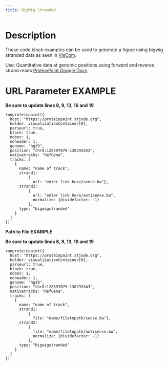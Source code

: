 ```yaml
---
title: BigWig Stranded
---
```

# Description 
These code block examples can be used to generate a figure using bigwig stranded data as seen in [VisCom](https://viz.stjude.cloud/st-jude-cloud-demo/visualization/genomepaint-stranded-bigwig-example~40).

Use:  Quantitative data at genomic positions using forward and reverse strand reads
[ProteinPaint Google Docs](https://docs.google.com/document/d/1ZnPZKSSajWyNISSLELMozKxrZHQbdxQkkkQFnxw6zTs/edit#heading=h.5m3g10g8lvol)

# URL Parameter EXAMPLE

**Be sure to update lines 8, 9, 13, 16 and 19**
```JS
runproteinpaint({
  host: "https://proteinpaint.stjude.org",
  holder: visualizationContainer[0],
  parseurl: true,
  block: true,
  nobox: 1,
  noheader: 1,
  genome: "hg19",
  position: "chr8:128597079-130293343",
  nativetracks: "RefGene",
  tracks: [
    {
      name: "name of track",
      strand1:
          {
            url: "enter link here/sense.bw"},
      strand2:
          {
            url: "enter link here/antisense.bw",
            normalize: {dividefactor: -1}
          },
      type: "bigwigstranded"
    }
  ]
})
```

**Path to File EXAMPLE**

**Be sure to update lines 8, 9, 13, 16 and 19**
```JS
runproteinpaint({
  host: "https://proteinpaint.stjude.org",
  holder: visualizationContainer[0],
  parseurl: true,
  block: true,
  nobox: 1,
  noheader: 1,
  genome: "hg19",
  position: "chr8:128597079-130293343",
  nativetracks: "RefGene",
  tracks: [
    {
      name: "name of track",
      strand1:
          {
            file: "name/filetopath/sense.bw"},
      strand2:
          {
            file: "name/filetopath/antisense.bw",
            normalize: {dividefactor: -1}
          },
      type: "bigwigstranded"
    }
  ]
})
```